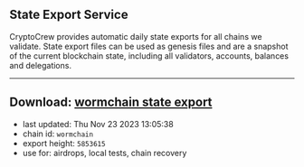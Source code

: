 ## State Export Service
CryptoCrew provides automatic daily state exports for all chains we validate. State export files can be used as genesis files and are a snapshot of the current blockchain state, including all validators, accounts, balances and delegations.

---
**Download: [wormchain state export](https://dl.ccvalidators.com/SERVICE/wormchain/wormchain_export_5853615.json)**
---

- last updated: Thu Nov 23 2023 13:05:38
- chain id: `wormchain`
- export height: `5853615`
- use for: airdrops, local tests, chain recovery
